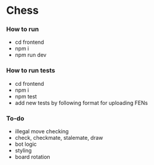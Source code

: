 # Chess

### How to run
- cd frontend
- npm i
- npm run dev

### How to run tests
- cd frontend
- npm i
- npm test
- add new tests by following format for uploading FENs

### To-do
- illegal move checking
- check, checkmate, stalemate, draw
- bot logic
- styling
- board rotation
